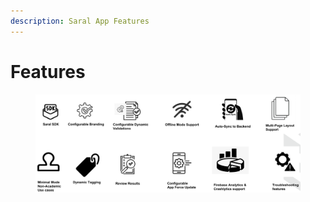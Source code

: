 ```yaml
---
description: Saral App Features
---
```


# Features

<figure><img src="../../.gitbook/assets/Screenshot 2023-04-05 at 12.05.19 PM.png" alt=""><figcaption></figcaption></figure>
